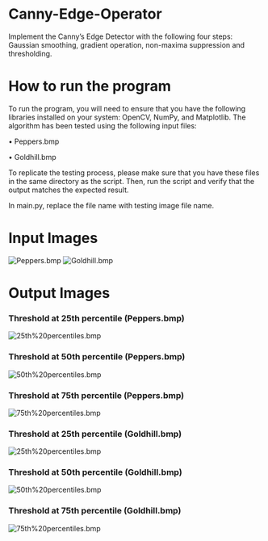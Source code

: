 # Canny-Edge-Operator
Implement the Canny’s Edge Detector with the following four steps: Gaussian smoothing, gradient operation, non-maxima suppression and thresholding.

# How to run the program
To run the program, you will need to ensure that you have the following libraries installed on your system: OpenCV, NumPy, and Matplotlib.
The algorithm has been tested using the following input files:

• Peppers.bmp

• Goldhill.bmp

To replicate the testing process, please make sure that you have these files in the same directory as the script. Then, run the script and verify that the output matches the expected result.

In main.py, replace the file name with testing image file name.

# Input Images
![Peppers.bmp](https://github.com/TianjianNi/Canny-Edge-Operator/blob/main/source%20code%20file/Peppers.bmp)
![Goldhill.bmp](https://github.com/TianjianNi/Canny-Edge-Operator/blob/main/source%20code%20file/Goldhill.bmp)

# Output Images

### Threshold at 25th percentile (Peppers.bmp)
![25th%20percentiles.bmp](https://github.com/TianjianNi/Canny-Edge-Operator/blob/main/output%20image%20files/Peppers/25th%20percentiles.bmp)

### Threshold at 50th percentile (Peppers.bmp)
![50th%20percentiles.bmp](https://github.com/TianjianNi/Canny-Edge-Operator/blob/main/output%20image%20files/Peppers/50th%20percentiles.bmp)

### Threshold at 75th percentile (Peppers.bmp)
![75th%20percentiles.bmp](https://github.com/TianjianNi/Canny-Edge-Operator/blob/main/output%20image%20files/Peppers/75th%20percentiles.bmp)

### Threshold at 25th percentile (Goldhill.bmp)
![25th%20percentiles.bmp](https://github.com/TianjianNi/Canny-Edge-Operator/blob/main/output%20image%20files/Goldhill/25th%20percentiles.bmp)

### Threshold at 50th percentile (Goldhill.bmp)
![50th%20percentiles.bmp](https://github.com/TianjianNi/Canny-Edge-Operator/blob/main/output%20image%20files/Goldhill/50th%20percentiles.bmp)

### Threshold at 75th percentile (Goldhill.bmp)
![75th%20percentiles.bmp](https://github.com/TianjianNi/Canny-Edge-Operator/blob/main/output%20image%20files/Goldhill/75th%20percentiles.bmp)
